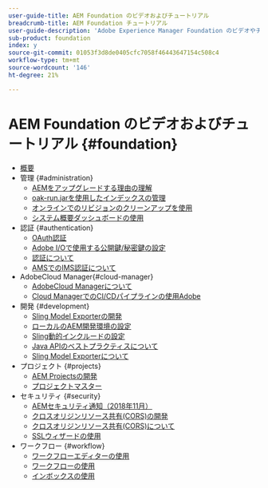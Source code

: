 ```yaml
---
user-guide-title: AEM Foundation のビデオおよびチュートリアル
breadcrumb-title: AEM Foundation チュートリアル
user-guide-description: 'Adobe Experience Manager Foundation のビデオやチュートリアルのコレクションです。 '
sub-product: foundation
index: y
source-git-commit: 01053f3d8de0405cfc7058f46443647154c508c4
workflow-type: tm+mt
source-wordcount: '146'
ht-degree: 21%

---
```



# AEM Foundation のビデオおよびチュートリアル {#foundation}

+ [概要](./overview.md)
+ 管理 {#administration}
   + [AEMをアップグレードする理由の理解](./administration/understand-reasons-to-upgrade.md)
   + [oak-run.jarを使用したインデックスの管理](./administration/use-oak-run-jar-to-manage-indexes.md)
   + [オンラインでのリビジョンのクリーンアップを使用](./administration/use-online-revision-clean-up.md)
   + [システム概要ダッシュボードの使用](./administration/use-the-system-overview-dashboard.md)
+ 認証 {#authentication}
   + [OAuth認証](authentication/oauth-code-sample-develop.md)
   + [Adobe I/Oで使用する公開鍵/秘密鍵の設定](authentication/set-up-public-private-keys-for-use-with-aem-and-adobe-io.md)
   + [認証について](authentication/authentication-support-article-understand.md)
   + [AMSでのIMS認証について](authentication/adobe-ims-authentication-technical-video-understand.md)
+ AdobeCloud Manager{#cloud-manager}
   + [AdobeCloud Managerについて](./cloud-manager/understand-cloud-manager-for-aem.md)
   + [Cloud ManagerでのCI/CDパイプラインの使用Adobe](./cloud-manager/use-the-cicd-pipeline-in-cloud-manager-for-aem.md)
+ 開発 {#development}
   + [Sling Model Exporterの開発](./development/develop-sling-model-exporter.md)
   + [ローカルのAEM開発環境の設定](./development/set-up-a-local-aem-development-environment.md)
   + [Sling動的インクルードの設定](./development/set-up-sling-dynamic-include.md)
   + [Java APIのベストプラクティスについて](./development/understand-java-api-best-practices.md)
   + [Sling Model Exporterについて](./development/understand-sling-model-exporter.md)
+ プロジェクト {#projects}
   + [AEM Projectsの開発](./projects/develop-aem-projects.md)
   + [プロジェクトマスター](./projects/use-project-masters.md)
+ セキュリティ {#security}
   + [AEMセキュリティ通知（2018年11月）](./security/aem-security-notification-2018-11.md)
   + [クロスオリジンリソース共有(CORS)の開発](./security/develop-for-cross-origin-resource-sharing.md)
   + [クロスオリジンリソース共有(CORS)について](./security/understand-cross-origin-resource-sharing.md)
   + [SSLウィザードの使用](./security/use-the-ssl-wizard.md)
+ ワークフロー {#workflow}
   + [ワークフローエディターの使用](./workflow/use-the-workflow-editor.md)
   + [ワークフローの使用](./workflow/use-workflow.md)
   + [インボックスの使用](./workflow/use-the-inbox.md)

